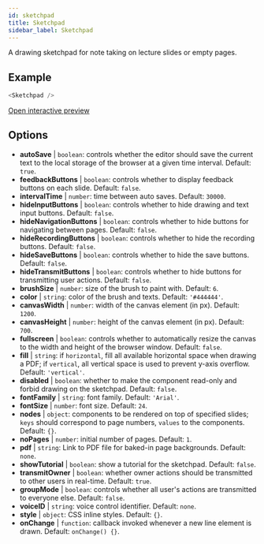 ```yaml
---
id: sketchpad 
title: Sketchpad
sidebar_label: Sketchpad
---
```


A drawing sketchpad for note taking on lecture slides or empty pages.

## Example

``` js
<Sketchpad />
```

[Open interactive preview](https://isle.heinz.cmu.edu/components/sketchpad/)

## Options

* __autoSave__ | `boolean`: controls whether the editor should save the current text to the local storage of the browser at a given time interval. Default: `true`.
* __feedbackButtons__ | `boolean`: controls whether to display feedback buttons on each slide. Default: `false`.
* __intervalTime__ | `number`: time between auto saves. Default: `30000`.
* __hideInputButtons__ | `boolean`: controls whether to hide drawing and text input buttons. Default: `false`.
* __hideNavigationButtons__ | `boolean`: controls whether to hide buttons for navigating between pages. Default: `false`.
* __hideRecordingButtons__ | `boolean`: controls whether to hide the recording buttons. Default: `false`.
* __hideSaveButtons__ | `boolean`: controls whether to hide the save buttons. Default: `false`.
* __hideTransmitButtons__ | `boolean`: controls whether to hide buttons for transmitting user actions. Default: `false`.
* __brushSize__ | `number`: size of the brush to paint with. Default: `6`.
* __color__ | `string`: color of the brush and texts. Default: `'#444444'`.
* __canvasWidth__ | `number`: width of the canvas element (in px). Default: `1200`.
* __canvasHeight__ | `number`: height of the canvas element (in px). Default: `700`.
* __fullscreen__ | `boolean`: controls whether to automatically resize the canvas to the width and height of the browser window. Default: `false`.
* __fill__ | `string`: if `horizontal`, fill all available horizontal space when drawing a PDF; if `vertical`, all vertical space is used to prevent y-axis overflow. Default: `'vertical'`.
* __disabled__ | `boolean`: whether to make the component read-only and forbid drawing on the sketchpad. Default: `false`.
* __fontFamily__ | `string`: font family. Default: `'Arial'`.
* __fontSize__ | `number`: font size. Default: `24`.
* __nodes__ | `object`: components to be rendered on top of specified slides; `keys` should correspond to page numbers, `values` to the components. Default: `{}`.
* __noPages__ | `number`: initial number of pages. Default: `1`.
* __pdf__ | `string`: Link to PDF file for baked-in page backgrounds. Default: `none`.
* __showTutorial__ | `boolean`: show a tutorial for the sketchpad. Default: `false`.
* __transmitOwner__ | `boolean`: whether owner actions should be transmitted to other users in real-time. Default: `true`.
* __groupMode__ | `boolean`: controls whether all user's actions are transmitted to everyone else. Default: `false`.
* __voiceID__ | `string`: voice control identifier. Default: `none`.
* __style__ | `object`: CSS inline styles. Default: `{}`.
* __onChange__ | `function`: callback invoked whenever a new line element is drawn. Default: `onChange() {}`.
